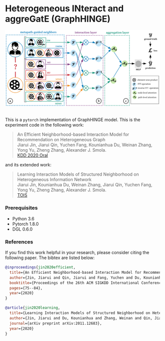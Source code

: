 # Heterogeneous INteract and aggreGatE (GraphHINGE)
<p align="center">
  <img src="image/graphhinge.png" width="600">
  <br />
  <br />
</p>

This is a `pytorch` implementation of GraphHINGE model. This is the experiment code in the following work:


> An Efficient Neighborhood-based Interaction Model for Recommendation on Heterogeneous Graph </br>
Jiarui Jin, Jiarui Qin, Yuchen Fang, Kounianhua Du, Weinan Zhang, Yong Yu, Zheng Zhang, Alexander J. Smola. </br>
[KDD 2020 Oral](https://arxiv.org/pdf/2007.00216.pdf)

and its extended work:
> Learning Interaction Models of Structured Neighborhood on Heterogeneous Information Network </br>
Jiarui Jin, Kounianhua Du, Weinan Zhang, Jiarui Qin, Yuchen Fang, Yong Yu, Zheng Zhang, Alexander J. Smola. </br>
[TOIS](https://arxiv.org/pdf/2011.12683.pdf)

### Prerequisites
- Python 3.6
- Pytorch 1.8.0
- DGL 0.6.0

### References
If you find this work helpful in your research, please consider citing the following paper. The bibtex are listed below:
```bibtex
@inproceedings{jin2020efficient,
  title={An Efficient Neighborhood-based Interaction Model for Recommendation on Heterogeneous Graph},
  author={Jin, Jiarui and Qin, Jiarui and Fang, Yuchen and Du, Kounianhua and Zhang, Weinan and Yu, Yong and Zhang, Zheng and Smola, Alexander J},
  booktitle={Proceedings of the 26th ACM SIGKDD International Conference on Knowledge Discovery \& Data Mining},
  pages={75--84},
  year={2020}
}
```

```bibtex
@article{jin2020learning,
  title={Learning Interaction Models of Structured Neighborhood on Heterogeneous Information Network},
  author={Jin, Jiarui and Du, Kounianhua and Zhang, Weinan and Qin, Jiarui and Fang, Yuchen and Yu, Yong and Zhang, Zheng and Smola, Alexander J},
  journal={arXiv preprint arXiv:2011.12683},
  year={2020}
}
```
